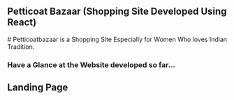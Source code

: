<h2>Petticoat Bazaar (Shopping Site Developed Using React)</h2>
# Petticoatbazaar is a Shopping Site Especially for Women Who loves Indian Tradition.
<h3>Have a Glance at the Website developed so far...</h3>
<h2>Landing Page </h2>


